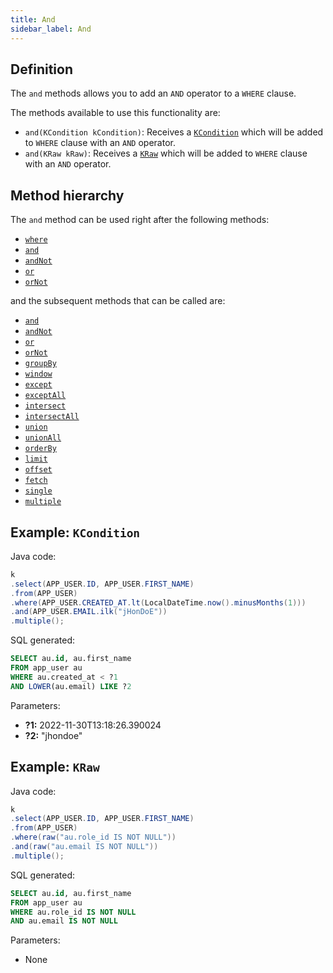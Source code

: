 ```yaml
---
title: And
sidebar_label: And
---
```


## Definition

The `and` methods allows you to add an `AND` operator to a `WHERE` clause.

The methods available to use this functionality are:

- `and(KCondition kCondition)`: Receives a [`KCondition`](/docs/kcondition/introduction) which will be added to `WHERE` clause with an `AND` operator.
- `and(KRaw kRaw)`: Receives a [`KRaw`](/docs/select-statement/select/introduction#7-kraw) which will be added to `WHERE` clause with an `AND` operator.

## Method hierarchy

The `and` method can be used right after the following methods:

- [`where`](/docs/select-statement/where/)
- [`and`](/docs/select-statement/where/and)
- [`andNot`](/docs/select-statement/where/and-not)
- [`or`](/docs/select-statement/where/or)
- [`orNot`](/docs/select-statement/where/or-not)

and the subsequent methods that can be called are:

- [`and`](/docs/select-statement/where/and)
- [`andNot`](/docs/select-statement/where/and-not)
- [`or`](/docs/select-statement/where/or)
- [`orNot`](/docs/select-statement/where/or-not)
- [`groupBy`](/docs/select-statement/select/)
- [`window`](/docs/select-statement/select/)
- [`except`](/docs/select-statement/select/)
- [`exceptAll`](/docs/select-statement/select/)
- [`intersect`](/docs/select-statement/select/)
- [`intersectAll`](/docs/select-statement/select/)
- [`union`](/docs/select-statement/select/)
- [`unionAll`](/docs/select-statement/select/)
- [`orderBy`](/docs/select-statement/select/)
- [`limit`](/docs/select-statement/select/)
- [`offset`](/docs/select-statement/select/)
- [`fetch`](/docs/select-statement/select/)
- [`single`](/docs/select-statement/select/)
- [`multiple`](/docs/select-statement/select/)

## Example: `KCondition`

Java code:

```java
k
.select(APP_USER.ID, APP_USER.FIRST_NAME)
.from(APP_USER)
.where(APP_USER.CREATED_AT.lt(LocalDateTime.now().minusMonths(1)))
.and(APP_USER.EMAIL.ilk("jHonDoE"))
.multiple();
```

SQL generated:

```sql
SELECT au.id, au.first_name
FROM app_user au
WHERE au.created_at < ?1
AND LOWER(au.email) LIKE ?2
```

Parameters:

- **?1:** 2022-11-30T13:18:26.390024
- **?2:** "jhondoe"

## Example: `KRaw`

Java code:

```java
k
.select(APP_USER.ID, APP_USER.FIRST_NAME)
.from(APP_USER)
.where(raw("au.role_id IS NOT NULL"))
.and(raw("au.email IS NOT NULL"))
.multiple();
```

SQL generated:

```sql
SELECT au.id, au.first_name
FROM app_user au
WHERE au.role_id IS NOT NULL
AND au.email IS NOT NULL
```

Parameters:

- None